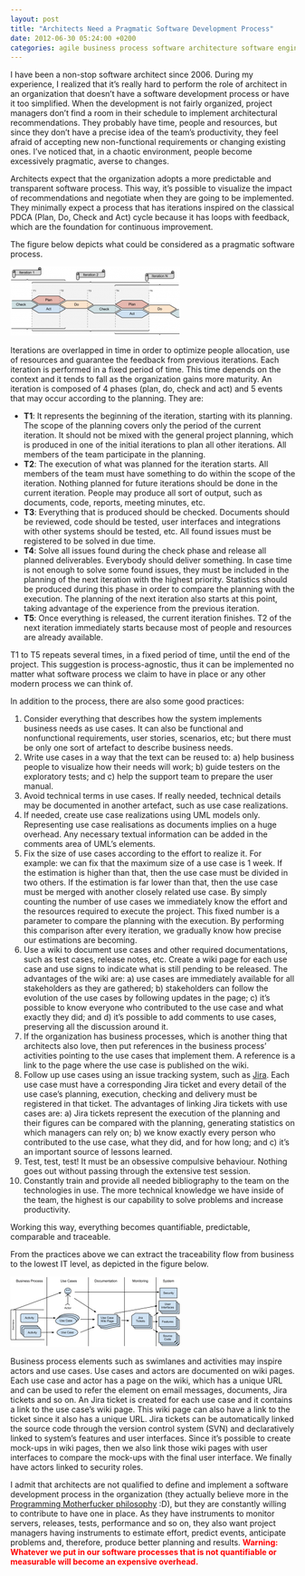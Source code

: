 ```yaml
---
layout: post
title: "Architects Need a Pragmatic Software Development Process"
date: 2012-06-30 05:24:00 +0200
categories: agile business process software architecture software engineering
---
```


I have been a non-stop software architect since 2006. During my experience, I realized that it’s really hard to perform the role of architect in an organization that doesn’t have a software development process or have it too simplified. When the development is not fairly organized, project managers don’t find a room in their schedule to implement architectural recommendations. They probably have time, people and resources, but since they don’t have a precise idea of the team’s productivity, they feel afraid of accepting new non-functional requirements or changing existing ones. I’ve noticed that, in a chaotic environment, people become excessively pragmatic, averse to changes.

Architects expect that the organization adopts a more predictable and transparent software process. This way, it’s possible to visualize the impact of recommendations and negotiate when they are going to be implemented. They minimally expect a process that has iterations inspired on the classical PDCA (Plan, Do, Check and Act) cycle because it has loops with feedback, which are the foundation for continuous improvement.

The figure below depicts what could be considered as a pragmatic software process.

![iterations-300x122.png](/images/posts/iterations-300x122.png)

Iterations are overlapped in time in order to optimize people allocation, use of resources and guarantee the feedback from previous iterations. Each iteration is performed in a fixed period of time. This time depends on the context and it tends to fall as the organization gains more maturity. An iteration is composed of 4 phases  (plan, do, check and act) and 5 events that may occur according to the planning. They are:  

<ul>
<li><b>T1</b>: It represents the beginning of the iteration, starting with its planning. The scope of the planning covers only the period of the current iteration. It should not be mixed with the general project planning, which is produced in one of the initial iterations to plan all other iterations. All members of the team participate in the planning.</li>
<li><b>T2</b>: The execution of what was planned for the iteration starts. All members of the team must have something to do within the scope of the iteration. Nothing planned for future iterations should be done in the current iteration. People may produce all sort of output, such as documents, code, reports, meeting minutes, etc.</li>
<li><b>T3</b>: Everything that is produced should be checked. Documents should be reviewed, code should be tested, user interfaces and integrations with other systems should be tested, etc. All found issues must be registered to be solved in due time.</li>
<li><b>T4</b>: Solve all issues found during the check phase and release all planned deliverables. Everybody should deliver something. In case time is not enough to solve some found issues, they must be included in the planning of the next iteration with the highest priority. Statistics should be produced during this phase in order to compare the planning with the execution. The planning of the next iteration also starts at this point, taking advantage of the experience from the previous iteration.</li>
<li><b>T5</b>: Once everything is released, the current iteration finishes. T2 of the next iteration immediately starts because most of people and resources are already available.</li>
</ul>
T1 to T5 repeats several times, in a fixed period of time, until the end of the project. This suggestion is process-agnostic, thus it can be implemented no matter what software process we claim to have in place or any other modern process we can think of.

In addition to the process, there are also some good practices:

<ol>
<li>Consider everything that describes how the system implements business needs as use cases. It can also be functional and nonfunctional requirements, user stories, scenarios, etc; but there must be only one sort of artefact to describe business needs.</li>
<li>Write use cases in a way that the text can be reused to: a) help business people to visualize how their needs will work; b) guide testers on the exploratory tests; and c) help the support team to prepare the user manual.</li>
<li>Avoid technical terms in use cases. If really needed, technical details may be documented in another artefact, such as use case realizations.</li>
<li>If needed, create use case realizations using UML models only. Representing use case realisations as documents implies on a huge overhead. Any necessary textual information can be added in the comments area of UML’s elements.</li>
<li>Fix the size of use cases according to the effort to realize it. For example: we can fix that the maximum size of a use case is 1 week. If the estimation is higher than that, then the use case must be divided in two others. If the estimation is far lower than that, then the use case must be merged with another closely related use case. By simply counting the number of use cases we immediately know the effort and the resources required to execute the project. This fixed number is a parameter to compare the planning with the execution. By performing this comparison after every iteration, we gradually know how precise our estimations are becoming.</li>
<li>Use a wiki to document use cases and other required documentations, such as test cases, release notes, etc. Create a wiki page for each use case and use signs to indicate what is still pending to be released. The advantages of the wiki are: a) use cases are immediately available for all stakeholders as they are gathered; b) stakeholders can follow the evolution of the use cases by following updates in the page; c) it’s possible to know everyone who contributed to the use case and what exactly they did; and d) it’s possible to add comments to use cases, preserving all the discussion around it.</li>
<li>If the organization has business processes, which is another thing that architects also love, then put references in the business process’ activities pointing to the use cases that implement them. A reference is a link to the page where the use case is published on the wiki.</li>
<li>Follow up use cases using an issue tracking system, such as <a href="http://www.atlassian.com/software/jira/overview" target="_blank">Jira</a>. Each use case must have a corresponding Jira ticket and every detail of the use case’s planning, execution, checking and delivery must be registered in that ticket. The advantages of linking Jira tickets with use cases are: a) Jira tickets represent the execution of the planning and their figures can be compared with the planning, generating statistics on which managers can rely on; b) we know exactly every person who contributed to the use case, what they did, and for how long; and c) it’s an important source of lessons learned.</li>
<li>Test, test, test! It must be an obsessive compulsive behaviour. Nothing goes out without passing through the extensive test session.</li>
<li>Constantly train and provide all needed bibliography to the team on the technologies in use. The more technical knowledge we have inside of the team, the highest is our capability to solve problems and increase productivity.</li>
</ol>
Working this way, everything becomes quantifiable, predictable, comparable and traceable.

From the practices above we can extract the traceability flow from business to the lowest IT level, as depicted in the figure below.

![traceability-300x124.png](/images/posts/traceability-300x124.png)

<span style="background-color: white;">Business process elements such as swimlanes and activities may inspire actors and use cases. Use cases and actors are documented on wiki pages. Each use case and actor has a page on the wiki, which has a unique URL and can be used to refer the element on email messages, documents, Jira tickets and so on. An Jira ticket is created for each use case and it contains a link to the use case’s wiki page. This wiki page can also have a link to the ticket since it also has a unique URL. Jira tickets can be automatically linked the source code through the version control system (SVN) and declaratively linked to system’s features and user interfaces. Since it’s possible to create mock-ups in wiki pages, then we also link those wiki pages with user interfaces to compare the mock-ups with the final user interface. We finally have actors linked to security roles.</span>

I admit that architects are not qualified to define and implement a software development process in the organization (they actually believe more in the <a href="http://programming-motherfucker.com/" target="_blank">Programming Motherfucker philosophy</a> :D), but they are constantly willing to contribute to have one in place. As they have instruments to monitor servers, releases, tests, performance and so on, they also want project managers having instruments to estimate effort, predict events, anticipate problems and, therefore, produce better planning and results. <b><span style="color: red;">Warning: Whatever we put in our software processes that is not quantifiable or measurable will become an expensive overhead.</span></b>
